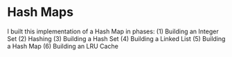 # Hash Maps

I built this implementation of a Hash Map in phases:
(1) Building an Integer Set
(2) Hashing
(3) Building a Hash Set
(4) Building a Linked List
(5) Building a Hash Map
(6) Building an LRU Cache
